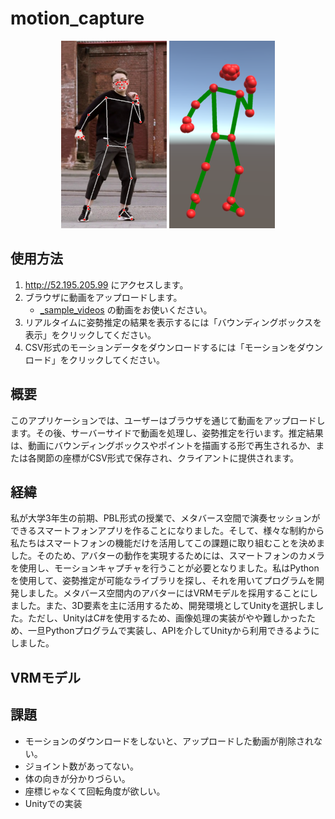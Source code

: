 # motion_capture

<div align="center">
    <img src="_github/img01.png" height="300">
    <img src="_github/img02.png" height="300">
</div>

## 使用方法

1. http://52.195.205.99 にアクセスします。
2. ブラウザに動画をアップロードします。
   - [_sample_videos](_sample_videos/) の動画をお使いください。
3. リアルタイムに姿勢推定の結果を表示するには「バウンディングボックスを表示」をクリックしてください。
4. CSV形式のモーションデータをダウンロードするには「モーションをダウンロード」をクリックしてください。

## 概要

このアプリケーションでは、ユーザーはブラウザを通じて動画をアップロードします。その後、サーバーサイドで動画を処理し、姿勢推定を行います。推定結果は、動画にバウンディングボックスやポイントを描画する形で再生されるか、または各関節の座標がCSV形式で保存され、クライアントに提供されます。

## 経緯

私が大学3年生の前期、PBL形式の授業で、メタバース空間で演奏セッションができるスマートフォンアプリを作ることになりました。そして、様々な制約から私たちはスマートフォンの機能だけを活用してこの課題に取り組むことを決めました。そのため、アバターの動作を実現するためには、スマートフォンのカメラを使用し、モーションキャプチャを行うことが必要となりました。私はPythonを使用して、姿勢推定が可能なライブラリを探し、それを用いてプログラムを開発しました。メタバース空間内のアバターにはVRMモデルを採用することにしました。また、3D要素を主に活用するため、開発環境としてUnityを選択しました。ただし、UnityはC#を使用するため、画像処理の実装がやや難しかったため、一旦Pythonプログラムで実装し、APIを介してUnityから利用できるようにしました。

## VRMモデル

## 課題

- モーションのダウンロードをしないと、アップロードした動画が削除されない。
- ジョイント数があってない。
- 体の向きが分かりづらい。
- 座標じゃなくて回転角度が欲しい。
- Unityでの実装
